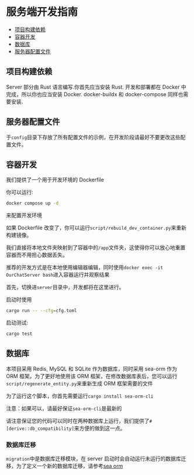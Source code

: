 # 服务端开发指南

- [项目构建依赖](#项目构建依赖)
- [容器开发](#容器开发)
- [数据库](#数据库)
- [服务器配置文件](#服务器配置文件)

## 项目构建依赖

Server 部分由 Rust 语言编写.你首先应当安装 Rust.
开发和部署都在 Docker 中完成，所以你也应当安装 Docker.
docker-buildx 和 docker-compose 同样也需要安装.

## 服务器配置文件

于`config`目录下存放了所有配置文件的示例，在开发阶段请最好不要更改这些配置文件。

## 容器开发

我们提供了一个用于开发环境的 Dockerfile

你可以运行:

```bash
docker compose up -d
```

来配置开发环境

如果 Dockerfile 改变了，你可以运行`script/rebuild_dev_container.py`来重新构建镜像。

我们直接将本地文件夹映射到了容器中的`/app`文件夹，这使得你可以放心地重置容器而不用担心数据丢失。

推荐的开发方式是在本地使用编辑器编辑，同时使用`docker exec -it OurChatServer bash`进入容器运行并观察结果

首先，切换进`server`目录中，开发都将在这里进行。

启动时使用

```bash
cargo run -- --cfg=cfg.toml
```

启动测试:

```bash
cargo test
```

## 数据库

本项目采用 Redis, MySQL 和 SQLite 作为数据库，同时采用 sea-orm 作为 ORM 框架。为了更好地使用该 ORM 框架，在修改数据库表后，您可以运行`script/regenerate_entity.py`来重新生成 ORM 框架需要的文件

为了运行这个脚本，你首先需要运行`cargo install sea-orm-cli`

注意：如果可以，请最好保证`sea-orm-cli`是最新的

请注意保证您的代码可以同时在两种数据库上运行，我们提供了`#[derive::db_compatibility]`来方便的做到这一点。

### 数据库迁移

`migration`中是数据库迁移模块，在 server 启动时会自动运行未运行的数据库迁移，为了定义一个新的数据库迁移，请参考[sea orm](https://www.sea-ql.org/SeaORM/docs/migration/setting-up-migration/)
